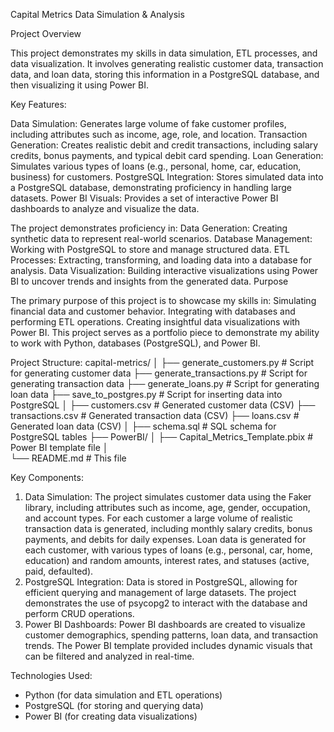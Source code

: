 Capital Metrics Data Simulation & Analysis

Project Overview

This project demonstrates my skills in data simulation, ETL processes, and data visualization. It involves generating realistic customer data, transaction data, and loan data, storing this information in a PostgreSQL database, and then visualizing it using Power BI.

Key Features:

Data Simulation: Generates large volume of fake customer profiles, including attributes such as income, age, role, and location.
Transaction Generation: Creates realistic debit and credit transactions, including salary credits, bonus payments, and typical debit card spending.
Loan Generation: Simulates various types of loans (e.g., personal, home, car, education, business) for customers.
PostgreSQL Integration: Stores simulated data into a PostgreSQL database, demonstrating proficiency in handling large datasets.
Power BI Visuals: Provides a set of interactive Power BI dashboards to analyze and visualize the data.

The project demonstrates proficiency in:
Data Generation: Creating synthetic data to represent real-world scenarios.
Database Management: Working with PostgreSQL to store and manage structured data.
ETL Processes: Extracting, transforming, and loading data into a database for analysis.
Data Visualization: Building interactive visualizations using Power BI to uncover trends and insights from the generated data.
Purpose

The primary purpose of this project is to showcase my skills in:
Simulating financial data and customer behavior.
Integrating with databases and performing ETL operations.
Creating insightful data visualizations with Power BI.
This project serves as a portfolio piece to demonstrate my ability to work with Python, databases (PostgreSQL), and Power BI.

Project Structure:
capital-metrics/
│
├── generate_customers.py        # Script for generating customer data
├── generate_transactions.py     # Script for generating transaction data
├── generate_loans.py            # Script for generating loan data
├── save_to_postgres.py          # Script for inserting data into PostgreSQL
│
├── customers.csv                # Generated customer data (CSV)
├── transactions.csv             # Generated transaction data (CSV)
├── loans.csv                    # Generated loan data (CSV)
│
├── schema.sql                   # SQL schema for PostgreSQL tables
├── PowerBI/
│   ├── Capital_Metrics_Template.pbix  # Power BI template file
│   
└── README.md                    # This file

Key Components:
1. Data Simulation:
The project simulates customer data using the Faker library, including attributes such as income, age, gender, occupation, and account types.
For each customer a large volume of realistic transaction data is generated, including monthly salary credits, bonus payments, and debits for daily expenses.
Loan data is generated for each customer, with various types of loans (e.g., personal, car, home, education) and random amounts, interest rates, and statuses (active, paid, defaulted).
2. PostgreSQL Integration:
Data is stored in PostgreSQL, allowing for efficient querying and management of large datasets.
The project demonstrates the use of psycopg2 to interact with the database and perform CRUD operations.
3. Power BI Dashboards:
Power BI dashboards are created to visualize customer demographics, spending patterns, loan data, and transaction trends.
The Power BI template provided includes dynamic visuals that can be filtered and analyzed in real-time.

Technologies Used:
- Python (for data simulation and ETL operations)
- PostgreSQL (for storing and querying data)
- Power BI (for creating data visualizations)

